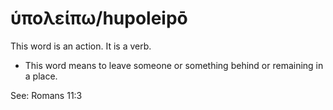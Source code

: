 # ὑπολείπω/hupoleipō
This word is an action. It is a verb.

* This word means to leave someone or something behind or remaining in a place.

See: Romans 11:3

